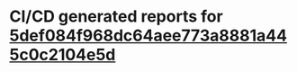 # CI/CD generated reports for [5def084f968dc64aee773a8881a445c0c2104e5d](https://github.com/hydephp/develop/commit/5def084f968dc64aee773a8881a445c0c2104e5d)
